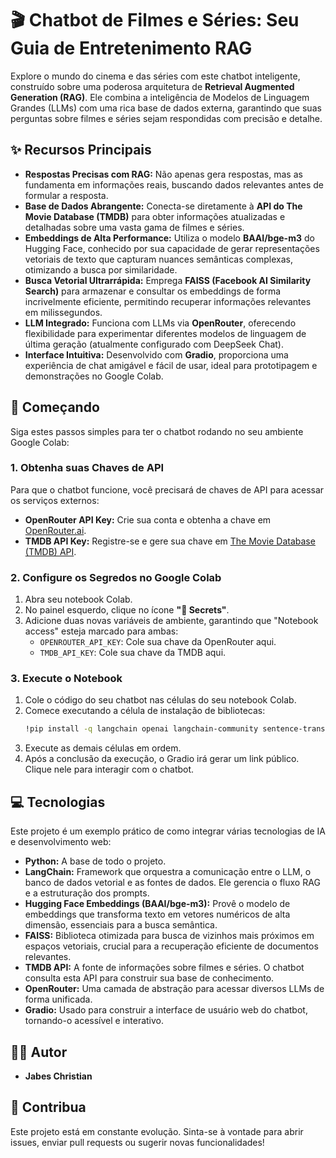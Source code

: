 # 🎬 Chatbot de Filmes e Séries: Seu Guia de Entretenimento RAG

Explore o mundo do cinema e das séries com este chatbot inteligente, construído sobre uma poderosa arquitetura de **Retrieval Augmented Generation (RAG)**. Ele combina a inteligência de Modelos de Linguagem Grandes (LLMs) com uma rica base de dados externa, garantindo que suas perguntas sobre filmes e séries sejam respondidas com precisão e detalhe.

## ✨ Recursos Principais

* **Respostas Precisas com RAG:** Não apenas gera respostas, mas as fundamenta em informações reais, buscando dados relevantes antes de formular a resposta.
* **Base de Dados Abrangente:** Conecta-se diretamente à **API do The Movie Database (TMDB)** para obter informações atualizadas e detalhadas sobre uma vasta gama de filmes e séries.
* **Embeddings de Alta Performance:** Utiliza o modelo **BAAI/bge-m3** do Hugging Face, conhecido por sua capacidade de gerar representações vetoriais de texto que capturam nuances semânticas complexas, otimizando a busca por similaridade.
* **Busca Vetorial Ultrarrápida:** Emprega **FAISS (Facebook AI Similarity Search)** para armazenar e consultar os embeddings de forma incrivelmente eficiente, permitindo recuperar informações relevantes em milissegundos.
* **LLM Integrado:** Funciona com LLMs via **OpenRouter**, oferecendo flexibilidade para experimentar diferentes modelos de linguagem de última geração (atualmente configurado com DeepSeek Chat).
* **Interface Intuitiva:** Desenvolvido com **Gradio**, proporciona uma experiência de chat amigável e fácil de usar, ideal para prototipagem e demonstrações no Google Colab.

## 🚀 Começando

Siga estes passos simples para ter o chatbot rodando no seu ambiente Google Colab:

### 1. Obtenha suas Chaves de API

Para que o chatbot funcione, você precisará de chaves de API para acessar os serviços externos:

* **OpenRouter API Key:** Crie sua conta e obtenha a chave em [OpenRouter.ai](https://openrouter.ai/).
* **TMDB API Key:** Registre-se e gere sua chave em [The Movie Database (TMDB) API](https://www.themoviedb.org/documentation/api/getting-started).

### 2. Configure os Segredos no Google Colab

1.  Abra seu notebook Colab.
2.  No painel esquerdo, clique no ícone **"🔑 Secrets"**.
3.  Adicione duas novas variáveis de ambiente, garantindo que "Notebook access" esteja marcado para ambas:
    * `OPENROUTER_API_KEY`: Cole sua chave da OpenRouter aqui.
    * `TMDB_API_KEY`: Cole sua chave da TMDB aqui.

### 3. Execute o Notebook

1.  Cole o código do seu chatbot nas células do seu notebook Colab.
2.  Comece executando a célula de instalação de bibliotecas:
    ```bash
    !pip install -q langchain openai langchain-community sentence-transformers gradio requests faiss-cpu
    ```
3.  Execute as demais células em ordem.
4.  Após a conclusão da execução, o Gradio irá gerar um link público. Clique nele para interagir com o chatbot.

## 💻 Tecnologias

Este projeto é um exemplo prático de como integrar várias tecnologias de IA e desenvolvimento web:

* **Python:** A base de todo o projeto.
* **LangChain:** Framework que orquestra a comunicação entre o LLM, o banco de dados vetorial e as fontes de dados. Ele gerencia o fluxo RAG e a estruturação dos prompts.
* **Hugging Face Embeddings (BAAI/bge-m3):** Provê o modelo de embeddings que transforma texto em vetores numéricos de alta dimensão, essenciais para a busca semântica.
* **FAISS:** Biblioteca otimizada para busca de vizinhos mais próximos em espaços vetoriais, crucial para a recuperação eficiente de documentos relevantes.
* **TMDB API:** A fonte de informações sobre filmes e séries. O chatbot consulta esta API para construir sua base de conhecimento.
* **OpenRouter:** Uma camada de abstração para acessar diversos LLMs de forma unificada.
* **Gradio:** Usado para construir a interface de usuário web do chatbot, tornando-o acessível e interativo.

## 👨‍💻 Autor

* **Jabes Christian**

## 🌟 Contribua

Este projeto está em constante evolução. Sinta-se à vontade para abrir issues, enviar pull requests ou sugerir novas funcionalidades!
